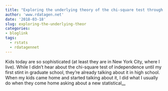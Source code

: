 ```yaml
---
title: "Exploring the underlying theory of the chi-square test through simulation - part 1"
author: 'www.rdatagen.net'
date: '2018-03-18'
slug: exploring-the-underlying-theor
categories:
- bloglink
tags:
  - rstats
  - rdatagennet
---
```


Kids today are so sophisticated (at least they are in New York City, where I live). While I didn’t hear about the chi-square test of independence until my first stint in graduate school, they’re already talking about it in high school. When my kids came home and started talking about it, I did what I usually do when they come home asking about a new statistical[... <i class="fas fa-external-link-alt"></i>](https://www.rdatagen.net/post/a-little-intuition-and-simulation-behind-the-chi-square-test-of-independence/)

